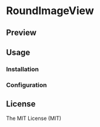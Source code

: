 # RoundImageView

## Preview

## Usage

### Installation

### Configuration

## License

The MIT License (MIT)